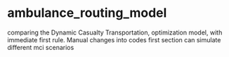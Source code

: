 # ambulance_routing_model
comparing the Dynamic Casualty Transportation, optimization model, with immediate first rule. Manual changes into codes first section can simulate different mci scenarios
